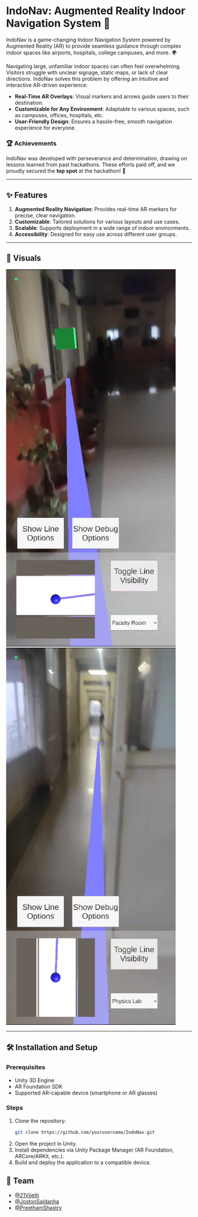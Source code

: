 # IndoNav: Augmented Reality Indoor Navigation System 🚀

IndoNav is a game-changing Indoor Navigation System powered by Augmented Reality (AR) to provide seamless guidance through complex indoor spaces like airports, hospitals, college campuses, and more. 🌍  

Navigating large, unfamiliar indoor spaces can often feel overwhelming. Visitors struggle with unclear signage, static maps, or lack of clear directions. IndoNav solves this problem by offering an intuitive and interactive AR-driven experience:  
- **Real-Time AR Overlays**: Visual markers and arrows guide users to their destination.  
- **Customizable for Any Environment**: Adaptable to various spaces, such as campuses, offices, hospitals, etc.  
- **User-Friendly Design**: Ensures a hassle-free, smooth navigation experience for everyone.  

### 🏆 Achievements  
IndoNav was developed with perseverance and determination, drawing on lessons learned from past hackathons. These efforts paid off, and we proudly secured the **top spot** at the hackathon! 🎉  

---

## ✨ Features  
1. **Augmented Reality Navigation**: Provides real-time AR markers for precise, clear navigation.  
2. **Customizable**: Tailored solutions for various layouts and use cases.  
3. **Scalable**: Supports deployment in a wide range of indoor environments.  
4. **Accessibility**: Designed for easy use across different user groups.  

---

## 📸 Visuals  
 ![Starting Point of IndoNav](Images/GIT1.jpeg "IndoNav Starting")
 ![Destination Point of IndoNav](Images/GIT2.jpeg "IndoNav Starting")



---

## 🛠️ Installation and Setup  

### Prerequisites  
- Unity 3D Engine  
- AR Foundation SDK  
- Supported AR-capable device (smartphone or AR glasses)  

### Steps  
1. Clone the repository:  
   ```bash
   git clone https://github.com/yourusername/IndoNav.git
2. Open the project in Unity.
3. Install dependencies via Unity Package Manager (AR Foundation, ARCore/ARKit, etc.).
4. Build and deploy the application to a compatible device.


## 👥 Team  

- [@21Vijeth](https://github.com/21Vijeth) 
- [@JostonSaldanha](https://github.com/JostonSaldanha) 
- [@PreethamShastry](https://github.com/PreethamShastry)